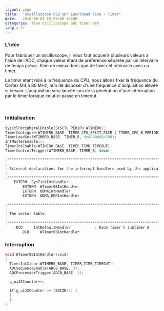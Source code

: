 ```yaml
---
layout: page
title:  "Oscilloscope USB sur Launchpad Tiva - Timer"
date:   2016-06-03 18:00:00 +0200
categories: tiva oscilloscope adc timer arm
lang : fr
---
```


### L'idée

Pour fabriquer un oscilloscope, il nous faut acquérir plusieurs valeurs à l'aide de l'ADC, chaque valeur étant de préférence séparée par un intervalle de temps précis. Rien de mieux donc que de fixer cet intervalle avec un timer.

Le timer étant relié à la fréquence du CPU, nous allons fixer la fréquence du Cortex M4 à 80 MHz, afin de disposer d'une fréquence d'acquisition élevée si besoin.
L'acquisition sera lancée lors de la génération d'une interruption par le timer lorsque celui-ci passe en timeout.


<br/>

### Initialisation

```c
SysCtlPeripheralEnable(SYSCTL_PERIPH_WTIMER0);
TimerConfigure(WTIMER0_BASE, TIMER_CFG_SPLIT_PAIR | TIMER_CFG_B_PERIODIC);
TimerLoadSet(WTIMER0_BASE, TIMER_B, 0x4C4B400/100);
IntMasterEnable();
TimerIntEnable(WTIMER0_BASE, TIMER_TIMB_TIMEOUT);
TimerControlTrigger(WTIMER0_BASE, TIMER_B, true);
```

```c
;******************************************************************************
;
; External declarations for the interrupt handlers used by the application.
;
;******************************************************************************
    EXTERN  SysTickIntHandler
		EXTERN  WTimer0BIntHandler
		EXTERN	UDMAIntHandler
		EXTERN	UDMA_ERRIntHandler
		
;******************************************************************************
;
; The vector table.
;
;******************************************************************************
    ;DCD     IntDefaultHandler           ; Wide Timer 0 subtimer A
		DCD		WTimer0BIntHandler
```


### Interruption

```c
void WTimer0BIntHandler(void)
{
  TimerIntClear(WTIMER0_BASE, TIMER_TIMB_TIMEOUT);
  ADCSequenceEnable(ADC0_BASE, 3);
  ADCProcessorTrigger(ADC0_BASE, 3);
  
  g_ui32Counter++;

  if(g_ui32Counter >= (SSIZE/2) )
  {
  }
}
```
